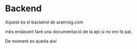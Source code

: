 # Backend

Aquest és el backend de aranroig.com

més endavant faré una documentació de la api si no em fa pal.

De moment es queda així